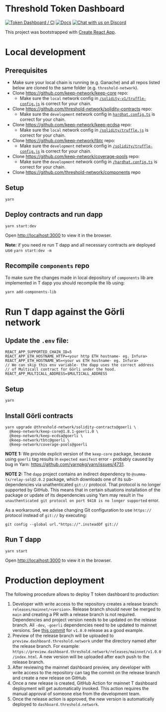 # Threshold Token Dashboard

[![Token Dashboard / CI](https://github.com/threshold-network/dapp/actions/workflows/dashboard-ci.yml/badge.svg?branch=main&event=push)](https://github.com/threshold-network/dapp/actions/workflows/dashboard-ci.yml)
[![Docs](https://img.shields.io/badge/docs-website-green)](https://docs.threshold.network)
[![Chat with us on Discord](https://img.shields.io/badge/chat-Discord-5865f2.svg)](https://discord.gg/threshold)

This project was bootstrapped with [Create React App](https://github.com/facebook/create-react-app).

# Local development

## Prerequisites

- Make sure your local chain is running (e.g. Ganache) and all repos listed below are cloned to the same folder (e.g. `threshold-network`).
- Clone https://github.com/keep-network/keep-core repo:
  - Make sure the `local` network config in [`/solidity-v1/truffle-config.js`](https://github.com/keep-network/keep-core/blob/main/solidity-v1/truffle-config.js#L8-L11) is correct for your chain.
- Clone https://github.com/threshold-network/solidity-contracts repo:
  - Make sure the `development` network config in [`hardhat.config.ts`](https://github.com/threshold-network/solidity-contracts/blob/main/hardhat.config.ts#L42-L44) is correct for your chain.
- Clone https://github.com/keep-network/keep-ecdsa repo:
  - Make sure the `local` network config in [`/solidity/truffle.js`](https://github.com/keep-network/keep-ecdsa/blob/main/solidity/truffle.js#L30-L35) is correct for your chain.
- Clone https://github.com/keep-network/tbtc repo:
  - Make sure the `development` network config in [`/solidity/truffle-config.js`](https://github.com/keep-network/tbtc/blob/main/solidity/truffle-config.js#L54-L58) is correct for your chain.
- Clone https://github.com/keep-network/coverage-pools repo:
  - Make sure the `development` network config in [`/hardhat.config.ts`](https://github.com/keep-network/coverage-pools/blob/main/hardhat.config.ts#L37-L41) is correct for your chain.
- Clone https://github.com/threshold-network/components repo

## Setup

`yarn`

## Deploy contracts and run dapp

`yarn start:dev`

Open [http://localhost:3000](http://localhost:3000) to view it in the browser.

**Note:** if you need re run T dapp and all necessary contracts are deployed use `yarn start:dev -m`

## Recompile `components` repo

To make sure the changes made in local depository of `components` lib are implemented in T dapp you should recompile the lib using:

`yarn add-components-lib`

# Run T dapp against the Görli network

## Update the `.env` file:

```
REACT_APP_SUPPORTED_CHAIN_ID=5
REACT_APP_ETH_HOSTNAME_HTTP=<your http ETH hostname- eg. Infura>
REACT_APP_ETH_HOSTNAME_WS=<your ws ETH hostname- eg. Infura>
// We can skip this env variable- the dapp uses the correct address
// of Multicall contract for Görli under the hood.
REACT_APP_MULTICALL_ADDRESS=$MULTICALL_ADDRESS
```

## Setup

`yarn`

## Install Görli contracts

```
yarn upgrade @threshold-network/solidity-contracts@goerli \
  @keep-network/keep-core@1.8.1-goerli.0 \
  @keep-network/keep-ecdsa@goerli \
  @keep-network/tbtc@goerli \
  @keep-network/coverage-pools@goerli
```

**NOTE 1:** We provide explicit version of the `keep-core` package, because
using `goerli` tag results in `expected manifest` error - probably caused by bug
in Yarn: https://github.com/yarnpkg/yarn/issues/4731.

**NOTE 2:** The `dapp` project contains an indirect dependency to
`@summa-tx/relay-sol@2.0.2` package, which downloads one of its sub-dependencies
via unathenticated `git://` protocol. That protocol is no longer supported by
GitHub. This means that in certain situations installation of the package or
update of its dependencies using Yarn may result in `The unauthenticated git protocol on port 9418 is no longer supported` error.

As a workaround, we advise changing Git configuration to use `https://` protocol
instead of `git://` by executing:

```
git config --global url."https://".insteadOf git://
```

## Run T dapp

`yarn start`

Open [http://localhost:3000](http://localhost:3000) to view it in the browser.

# Production deployment

The following procedure allows to deploy T token dashboard to production:

1. Developer with write access to the repository creates a release branch:
   `releases/mainnet/<version>`. Release branch should never be merged to `main`
   and creating a PR with a release branch is not required.
   Dependencies and project version needs to be updated on the release branch.
   All `-dev`, `-goerli` dependencies need to be updated to mainnet versions.
   See [this commit](https://github.com/threshold-network/dapp/commit/5452b68886ebc514d941a087973dfa9ac3802a7e)
   for `v1.0.0` release as a good example.
2. Preview of the release branch will be uploaded to `preview.dashboard.threshold.network`
   under the directory named after the release branch. For example:
   `https://preview.dashboard.threshold.network/releases/mainnet/v1.0.0/index.html`.
   A new version will be uploaded after each push to the release branch.
3. After reviewing the mainnet dashboard preview, any developer with write
   access to the repository can tag the commit on the release branch and create
   a new release on GitHub.
4. Once a new release is created, GitHub Action for mainnet T dashboard
   deployment will get automatically invoked. This action requires the manual
   approval of someone else from the development team.
5. Once the release action is approved, the new version is automatically
   deployed to `dashboard.threshold.network`.
